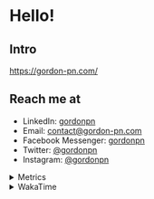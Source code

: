 # Hello!

## Intro

<https://gordon-pn.com/>

## Reach me at

- LinkedIn: [gordonpn](https://www.linkedin.com/in/gordonpn/)
- Email: [contact@gordon-pn.com](mailto:contact@gordon-pn.com)
- Facebook Messenger: [gordonpn](https://www.messenger.com/t/Gordonpn)
- Twitter: [@gordonpn](https://twitter.com/Gordonpn)
- Instagram: [@gordonpn](https://www.instagram.com/gordonpn/)

<details>
  <summary>Metrics</summary>

  <img align="center" src="https://github.com/gordonpn/gordonpn/blob/master/github-metrics.svg" alt="GitHub Metrics">

</details>

<details>
  <summary>WakaTime</summary>

  <!--START_SECTION:waka-->
📊 **This Week I Spent My Time On** 

```text
💬 Programming Languages: 
Other                    16 hrs 1 min        ████████████████████████░   95.59 % 
Java                     37 mins             █░░░░░░░░░░░░░░░░░░░░░░░░   03.69 % 
Python                   3 mins              ░░░░░░░░░░░░░░░░░░░░░░░░░   00.35 % 
Markdown                 1 min               ░░░░░░░░░░░░░░░░░░░░░░░░░   00.16 % 
Brazil Dependency Config 1 min               ░░░░░░░░░░░░░░░░░░░░░░░░░   00.11 % 

🔥 Editors: 
Chrome                   10 hrs 47 mins      ████████████████░░░░░░░░░   64.33 % 
Slack                    1 hr 27 mins        ██░░░░░░░░░░░░░░░░░░░░░░░   08.72 % 
Messages                 1 hr 23 mins        ██░░░░░░░░░░░░░░░░░░░░░░░   08.35 % 
iTerm2                   47 mins             █░░░░░░░░░░░░░░░░░░░░░░░░   04.75 % 
IntelliJ IDEA            43 mins             █░░░░░░░░░░░░░░░░░░░░░░░░   04.35 % 
```


 Last Updated on 08/07/2025 10:28:44 UTC
<!--END_SECTION:waka-->
</details>
